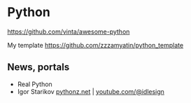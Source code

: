 # Python

https://github.com/vinta/awesome-python

My template https://github.com/zzzamyatin/python_template

## News, portals
* Real Python
* Igor Starikov [pythonz.net](https://pythonz.net/) | [youtube.com/@idlesign](https://www.youtube.com/@idlesign)